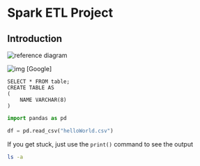 # Spark ETL Project

## Introduction

![reference diagram](images/image1.jpg)

![img]()
[Google]

```
SELECT * FROM table;
CREATE TABLE AS
(
    NAME VARCHAR(8)
)
```

```python
import pandas as pd

df = pd.read_csv("helloWorld.csv")
```

If you get stuck, just use the `print()` command to see the output


```bash
ls -a
```